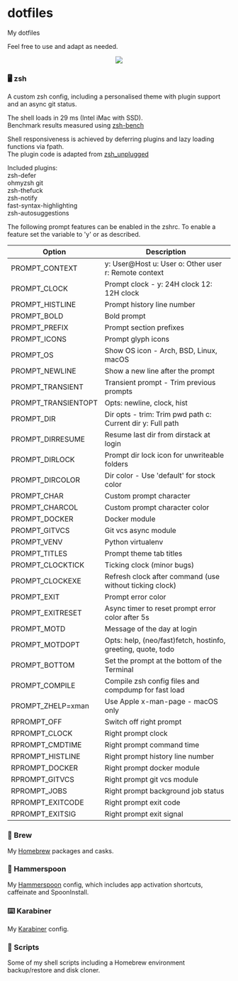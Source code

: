 # dotfiles

My dotfiles

Feel free to use and adapt as needed.

<p align="center">
  <img src="https://images2.imgbox.com/08/54/uf3EEmiz_o.png"/>
</p>

### 🖥 zsh

A custom zsh config, including a personalised theme with plugin support and an async git status.

The shell loads in 29 ms (Intel iMac with SSD).  
Benchmark results measured using [zsh-bench](https://github.com/romkatv/zsh-bench)

Shell responsiveness is achieved by deferring plugins and lazy loading functions via fpath.  
The plugin code is adapted from [zsh_unplugged](https://github.com/mattmc3/zsh_unplugged)

Included plugins:  
zsh-defer  
ohmyzsh git  
zsh-thefuck  
zsh-notify  
fast-syntax-highlighting  
zsh-autosuggestions

The following prompt features can be enabled in the zshrc. To enable a feature set the variable to 'y' or as described.

| Option              | Description                                                  |
| ------------------- | ------------------------------------------------------------ |
| PROMPT_CONTEXT      | y: User@Host u: User o: Other user r: Remote context         |
| PROMPT_CLOCK        | Prompt clock - y: 24H clock 12: 12H clock                    |
| PROMPT_HISTLINE     | Prompt history line number                                   |
| PROMPT_BOLD	        | Bold prompt				                                           |
| PROMPT_PREFIX       | Prompt section prefixes                                      |
| PROMPT_ICONS        | Prompt glyph icons 			                                     |
| PROMPT_OS	          | Show OS icon - Arch, BSD, Linux, macOS	                     |
| PROMPT_NEWLINE      | Show a new line after the prompt	                           |
| PROMPT_TRANSIENT    | Transient prompt - Trim previous prompts                     |
| PROMPT_TRANSIENTOPT | Opts: newline, clock, hist                                   |
| PROMPT_DIR          | Dir opts - trim: Trim pwd path c: Current dir y: Full path   |
| PROMPT_DIRRESUME    | Resume last dir from dirstack at login                       |
| PROMPT_DIRLOCK      | Prompt dir lock icon for unwriteable folders                 |
| PROMPT_DIRCOLOR     | Dir color - Use 'default' for stock color                    |
| PROMPT_CHAR         | Custom prompt character                                      |
| PROMPT_CHARCOL      | Custom prompt character color                                |
| PROMPT_DOCKER       | Docker module                                                |
| PROMPT_GITVCS       | Git vcs async module                                         |
| PROMPT_VENV         | Python virtualenv                                            |
| PROMPT_TITLES       | Prompt theme tab titles                                      |
| PROMPT_CLOCKTICK    | Ticking clock (minor bugs)                                   |
| PROMPT_CLOCKEXE     | Refresh clock after command (use without ticking clock)      |
| PROMPT_EXIT         | Prompt error color                                           |
| PROMPT_EXITRESET    | Async timer to reset prompt error color after 5s             |
| PROMPT_MOTD         | Message of the day at login                                  |
| PROMPT_MOTDOPT      | Opts: help, (neo/fast)fetch, hostinfo, greeting, quote, todo |
| PROMPT_BOTTOM       | Set the prompt at the bottom of the Terminal                 |
| PROMPT_COMPILE      | Compile zsh config files and compdump for fast load          |
| PROMPT_ZHELP=xman   | Use Apple x-man-page - macOS only	                           |
| RPROMPT_OFF         | Switch off right prompt                                      |
| RPROMPT_CLOCK       | Right prompt clock                                           |
| RPROMPT_CMDTIME     | Right prompt command time                                    |
| RPROMPT_HISTLINE    | Right prompt history line number                             |
| RPROMPT_DOCKER      | Right prompt docker module	                                 |
| RPROMPT_GITVCS      | Right prompt git vcs module	                                 |
| RPROMPT_JOBS        | Right prompt background job status                           |
| RPROMPT_EXITCODE    | Right prompt exit code                                       |
| RPROMPT_EXITSIG     | Right prompt exit signal                                     |

### 🍺 Brew
My [Homebrew](https://github.com/Homebrew/brew) packages and casks.

### 🔨 Hammerspoon
My [Hammerspoon](https://github.com/Hammerspoon/hammerspoon) config, which includes app activation shortcuts, caffeinate and SpoonInstall.

### ⌨️ Karabiner
My [Karabiner](https://github.com/tekezo/Karabiner-Elements) config.

### 📃 Scripts
Some of my shell scripts including a Homebrew environment backup/restore and disk cloner.
